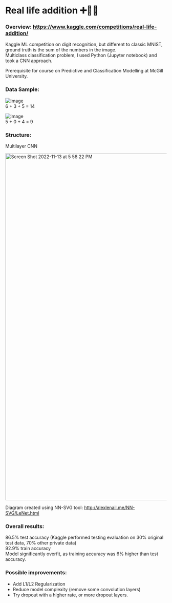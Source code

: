 # Real life addition ➕🤖🟰
### Overview:  https://www.kaggle.com/competitions/real-life-addition/ 

Kaggle ML competition on digit recognition, but different to classic MNIST, ground truth is the sum of the numbers in the image. \
Multiclass classification problem, I used Python (Jupyter notebook) and took a CNN approach.  

Prerequisite for course on Predictive and Classification Modelling at McGill University.

### Data Sample:
![image](https://user-images.githubusercontent.com/47335322/201535685-acb08093-69e1-455b-897b-e98195dec6b2.png)  
6 + 3 + 5 = 14

![image](https://user-images.githubusercontent.com/47335322/201535749-eb8d12c8-8ecf-4e73-b2a1-739eaddacf59.png)  
5 + 0 + 4 = 9 

### Structure:
Multilayer CNN 

<img width="1081" alt="Screen Shot 2022-11-13 at 5 58 22 PM" src="https://user-images.githubusercontent.com/47335322/201549031-d86868de-d623-4202-9437-27fc2bec93d1.png">  

Diagram created using NN-SVG tool: http://alexlenail.me/NN-SVG/LeNet.html

### Overall results:
86.5% test accuracy (Kaggle performed testing evaluation on 30% original test data, 70% other private data)  
92.9% train accuracy  
Model significantly overfit, as training accuracy was 6% higher than test accuracy. 

### Possible improvements:
- Add L1/L2 Regularization
- Reduce model complexity (remove some convolution layers)
- Try dropout with a higher rate, or more dropout layers.
